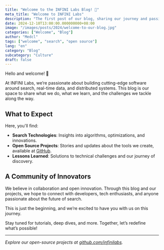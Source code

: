 ```yaml
---
title: "Welcome to the INFINI Labs Blog! 🚀"
meta_title: "Welcome to INFINI Labs"
description: "The first post of our blog, sharing our journey and passion for search and innovation."
date: 2024-12-10T13:00:00.000000000+08:00
image: "/images/posts/2024/welcome-to-our-blog.jpg"
categories: ["Welcome", "Blog"]
author: "Medcl"
tags: ["welcome", "search", "open source"]
lang: "en"
category: "Blog"
subcategory: "Culture"
draft: false
---
```


Hello and welcome! 🎉

At INFINI Labs, we’re passionate about building cutting-edge software around search, real-time data, and distributed systems. This blog is our space to share what we do, what we learn, and the challenges we tackle along the way.

## What to Expect

Here, you'll find:

- **Search Technologies**: Insights into algorithms, optimizations, and innovations.
- **Open Source Projects**: Stories and updates about the tools we create, available at [GitHub](https://github.com/infinilabs).
- **Lessons Learned**: Solutions to technical challenges and our journey of discovery.

## A Community of Innovators

We believe in collaboration and open innovation. Through this blog and our projects, we hope to connect with developers, tech enthusiasts, and anyone passionate about the future of search.

This is just the beginning, and we’re excited to have you with us on this journey.

Stay tuned for tutorials, deep dives, and more. Together, let’s redefine what’s possible!

---

_Explore our open-source projects at [github.com/infinilabs](https://github.com/infinilabs)._
